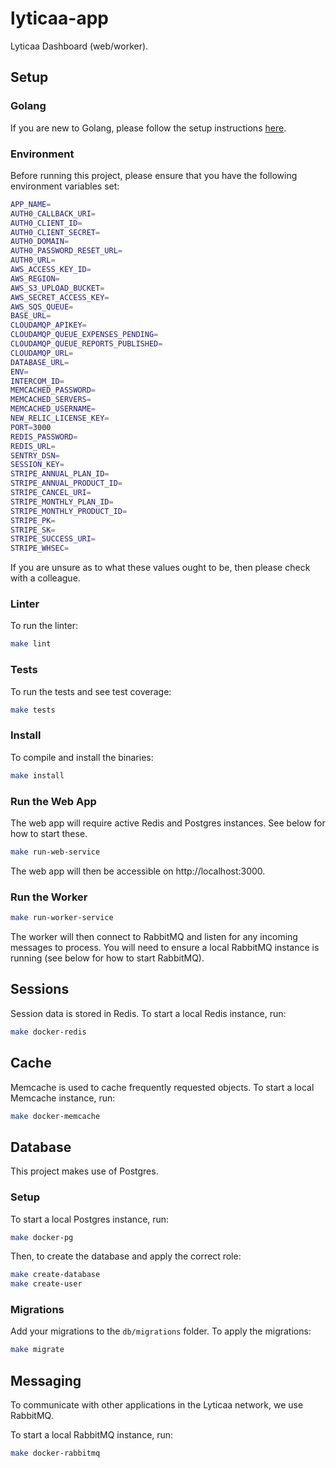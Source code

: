 # lyticaa-app

Lyticaa Dashboard (web/worker).

## Setup

### Golang

If you are new to Golang, please follow the setup instructions [here](https://golang.org/doc/install).

### Environment

Before running this project, please ensure that you have the following environment variables set:

```bash
APP_NAME=
AUTH0_CALLBACK_URI=
AUTH0_CLIENT_ID=
AUTH0_CLIENT_SECRET=
AUTH0_DOMAIN=
AUTH0_PASSWORD_RESET_URL=
AUTH0_URL=
AWS_ACCESS_KEY_ID=
AWS_REGION=
AWS_S3_UPLOAD_BUCKET=
AWS_SECRET_ACCESS_KEY=
AWS_SQS_QUEUE=
BASE_URL=
CLOUDAMQP_APIKEY=
CLOUDAMQP_QUEUE_EXPENSES_PENDING=
CLOUDAMQP_QUEUE_REPORTS_PUBLISHED=
CLOUDAMQP_URL=
DATABASE_URL=
ENV=
INTERCOM_ID=
MEMCACHED_PASSWORD=
MEMCACHED_SERVERS=
MEMCACHED_USERNAME=
NEW_RELIC_LICENSE_KEY=
PORT=3000
REDIS_PASSWORD=
REDIS_URL=
SENTRY_DSN=
SESSION_KEY=
STRIPE_ANNUAL_PLAN_ID=
STRIPE_ANNUAL_PRODUCT_ID=
STRIPE_CANCEL_URI=
STRIPE_MONTHLY_PLAN_ID=
STRIPE_MONTHLY_PRODUCT_ID=
STRIPE_PK=
STRIPE_SK=
STRIPE_SUCCESS_URI=
STRIPE_WHSEC=
```

If you are unsure as to what these values ought to be, then please check with a colleague.

### Linter

To run the linter:

```bash
make lint
```

### Tests

To run the tests and see test coverage:

```bash
make tests
```

### Install

To compile and install the binaries:

```bash
make install
```

### Run the Web App

The web app will require active Redis and Postgres instances. See below for how to start these. 

```bash
make run-web-service
```

The web app will then be accessible on http://localhost:3000.

### Run the Worker

```bash
make run-worker-service
```

The worker will then connect to RabbitMQ and listen for any incoming messages to process. You will need to ensure a local RabbitMQ instance is running (see below for how to start RabbitMQ).

## Sessions

Session data is stored in Redis. To start a local Redis instance, run:

```bash
make docker-redis
```

## Cache

Memcache is used to cache frequently requested objects. To start a local Memcache instance, run:

```bash
make docker-memcache
```

## Database

This project makes use of Postgres.

### Setup

To start a local Postgres instance, run:

```bash
make docker-pg
```

Then, to create the database and apply the correct role:

```bash
make create-database
make create-user
```

### Migrations

Add your migrations to the `db/migrations` folder. To apply the migrations:

```bash
make migrate
```

## Messaging

To communicate with other applications in the Lyticaa network, we use RabbitMQ.

To start a local RabbitMQ instance, run:

```bash
make docker-rabbitmq
```

